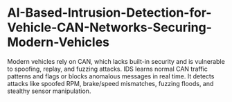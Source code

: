 # AI-Based-Intrusion-Detection-for-Vehicle-CAN-Networks-Securing-Modern-Vehicles
Modern vehicles rely on CAN, which lacks built-in security and is vulnerable to spoofing, replay, and fuzzing attacks.  IDS learns normal CAN traffic patterns and flags or blocks anomalous messages in real time.  It detects attacks like spoofed RPM, brake/speed mismatches, fuzzing floods, and stealthy sensor manipulation.
